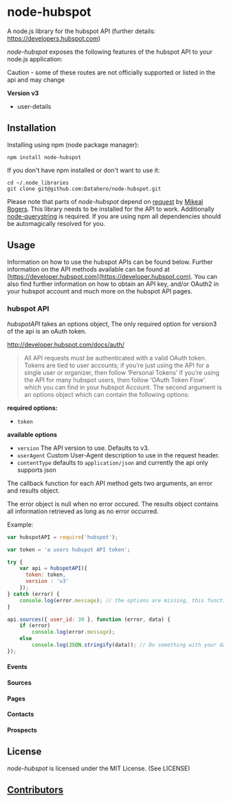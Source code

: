 # node-hubspot

A node.js library for the hubspot API (further details: https://developers.hubspot.com)

_node-hubspot_ exposes the following features of the hubspot API to your node.js application:

Caution - some of these routes are not officially supported or listed in the api and may change

**Version v3**
  * user-details


## Installation

Installing using npm (node package manager):

    npm install node-hubspot

If you don't have npm installed or don't want to use it:

    cd ~/.node_libraries
    git clone git@github.com:Datahero/node-hubspot.git

Please note that parts of _node-hubspot_ depend on [request](http://github.com/mikeal/request) by [Mikeal Rogers](http://github.com/mikeal). This library needs to be installed for the API to work. Additionally [node-querystring](http://github.com/visionmedia/node-querystring) is required. If you are using npm all dependencies should be automagically resolved for you.

## Usage

Information on how to use the hubspot APIs can be found below. Further information on the API methods available can be found at [https://developer.hubspot.com](https://developer.hubspot.com). You can also find further information on how to obtain an API key, and/or OAuth2 in your hubspot account and much more on the hubspot API pages.

### hubspot API

_hubspotAPI_ takes an options object, The only required option for version3 of the api is an oAuth token.

http://developer.hubspot.com/docs/auth/
> All API requests must be authenticated with a valid OAuth token. Tokens are tied to user accounts; if you’re just using the API for a single user or organizer, then follow ‘Personal Tokens’ if you’re using the API for many hubspot users, then follow ‘OAuth Token Flow’.
which you can find in your hubspot Account. The second argument is an options object which can contain the following options:

**required options:**
* `token`

**available options**
* `version` The API version to use. Defaults to v3.
* `userAgent` Custom User-Agent description to use in the request header.
* `contentType`  defaults to `application/json` and currently the api only supports json

The callback function for each API method gets two arguments, an error and results object.

The error object is null when no error occured. The results object contains all information retrieved as long as no error occurred.

Example:

```javascript
var hubspotAPI = require('hubspot');

var token = 'a users hubspot API token';

try {
    var api = hubspotAPI({
      token: token,
      version : 'v3'
    });
} catch (error) {
    console.log(error.message); // the options are missing, this function throws an error.
}

api.sources({ user_id: 30 }, function (error, data) {
    if (error)
        console.log(error.message);
    else
        console.log(JSON.stringify(data)); // Do something with your data!
});

```


#### Events

#### Sources

#### Pages

#### Contacts

#### Prospects


## License

_node-hubspot_ is licensed under the MIT License. (See LICENSE)


## [Contributors](https://github.com/Datahero/node-hubspot/graphs/contributors)
